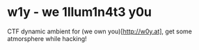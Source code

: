 # w1y - we 1llum1n4t3 y0u

CTF dynamic ambient for (we own you)[http://w0y.at], get some atmorsphere while hacking!
